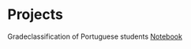 # Projects
Gradeclassification of Portuguese students
[Notebook](https://CathrineO.github.io/Projects/M1)
